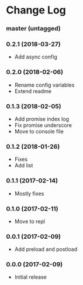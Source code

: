 Change Log
==========

### master (untagged)

### 0.2.1 (2018-03-27)

* Add async config

### 0.2.0 (2018-02-06)

* Rename config variables
* Extend readme

### 0.1.3 (2018-02-05)

* Add promise index log
* Fix promise underscore
* Move to console file

### 0.1.2 (2018-01-26)

* Fixes
* Add list

### 0.1.1 (2017-02-14)

* Mostly fixes

### 0.1.0 (2017-02-11)

* Move to repl

### 0.0.1 (2017-02-09)

* Add preload and postload

### 0.0.0 (2017-02-09)

* Initial release
